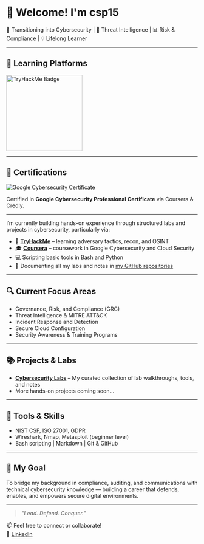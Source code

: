 # 👋 Welcome! I'm csp15

🚀 Transitioning into Cybersecurity | 🔐 Threat Intelligence | 📊 Risk & Compliance | 💡 Lifelong Learner

---

## 🧠 Learning Platforms

<a href="https://tryhackme.com/p/AMPSY">
  <img src="https://tryhackme-badges.s3.amazonaws.com/AMPSY.png" alt="TryHackMe Badge" width="200"/>
</a>

---

## 🏅 Certifications

[![Google Cybersecurity Certificate](https://images.credly.com/size/680x680/images/0bf0f2da-a699-4c82-82e2-56dcf1f2e1c7/image.png)](https://www.credly.com/badges/8aacb426-75fe-45a5-bc55-76c31afbc267/public_url)

Certified in **Google Cybersecurity Professional Certificate** via Coursera & Credly.

---

I’m currently building hands-on experience through structured labs and projects in cybersecurity, particularly via:

- 🧠 [**TryHackMe**](https://tryhackme.com/p/AMPSY) – learning adversary tactics, recon, and OSINT
- 🎓 [**Coursera**](https://www.coursera.org) – coursework in Google Cybersecurity and Cloud Security
- 💻 Scripting basic tools in Bash and Python
- 📘 Documenting all my labs and notes in [my GitHub repositories](https://github.com/csp15?tab=repositories)

---

## 🔍 Current Focus Areas

- Governance, Risk, and Compliance (GRC)
- Threat Intelligence & MITRE ATT&CK
- Incident Response and Detection
- Secure Cloud Configuration
- Security Awareness & Training Programs

---

## 📚 Projects & Labs

- [**Cybersecurity Labs**](https://github.com/csp15/cybersecurity-labs) – My curated collection of lab walkthroughs, tools, and notes
- More hands-on projects coming soon...

---

## 🧰 Tools & Skills

- NIST CSF, ISO 27001, GDPR
- Wireshark, Nmap, Metasploit (beginner level)
- Bash scripting | Markdown | Git & GitHub

---

## 🎯 My Goal

To bridge my background in compliance, auditing, and communications with technical cybersecurity knowledge — building a career that defends, enables, and empowers secure digital environments.

---

> "_Lead. Defend. Conquer._"

📫 Feel free to connect or collaborate!  
🔗 [LinkedIn](https://www.linkedin.com/in/amparsy)

